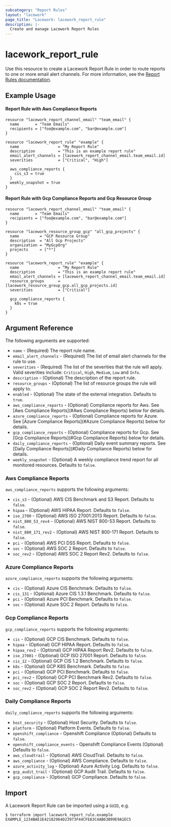 ```yaml
---
subcategory: "Report Rules"
layout: "lacework"
page_title: "Lacework: lacework_report_rule"
description: |-
  Create and manage Lacework Report Rules
---
```


# lacework\_report\_rule

Use this resource to create a Lacework Report Rule in order to route reports to one or more email alert channels.
For more information, see the [Report Rules documentation](https://docs.lacework.com/report-rules).

## Example Usage

#### Report Rule with Aws Compliance Reports
```hcl
resource "lacework_report_channel_email" "team_email" {
  name       = "Team Emails"
  recipients = ["foo@example.com", "bar@example.com"]
}

resource "lacework_report_rule" "example" {
  name                 = "My Report Rule"
  description          = "This is an example report rule"
  email_alert_channels = [lacework_report_channel_email.team_email.id]
  severities           = ["Critical", "High"]

  aws_compliance_reports {
    cis_s3 = true
  }
  weekly_snapshot = true
}
```

#### Report Rule with Gcp Compliance Reports and Gcp Resource Group
```hcl
resource "lacework_report_channel_email" "team_email" {
  name       = "Team Emails"
  recipients = ["foo@example.com", "bar@example.com"]
}

resource "lacework_resource_group_gcp" "all_gcp_projects" {
  name         = "GCP Resource Group"
  description  = "All Gcp Projects"
  organization = "MyGcpOrg"
  projects     = ["*"]
}

resource "lacework_report_rule" "example" {
  name                 = "My Report Rule"
  description          = "This is an example report rule"
  email_alert_channels = [lacework_report_channel_email.team_email.id]
  resource_groups      = [lacework_resource_group_gcp.all_gcp_projects.id]
  severities           = ["Critical"]

  gcp_compliance_reports {
    k8s = true
  }
}
```

## Argument Reference

The following arguments are supported:

* `name` - (Required) The report rule name.
* `email_alert_channels` - (Required) The list of email alert channels for the rule to use.
* `severities` - (Required) The list of the severities that the rule will apply. Valid severities include: 
  `Critical`, `High`, `Medium`, `Low` and `Info`.
* `description` - (Optional) The description of the report rule.
* `resource_groups` - (Optional) The list of resource groups the rule will apply to.
* `enabled` - (Optional) The state of the external integration. Defaults to `true`.
* `aws_compliance_reports` - (Optional) Compliance reports for Aws. See [Aws Compliance Reports](#Aws Compliance Reports) below for details.
* `azure_compliance_reports` - (Optional) Compliance reports for Azure. See [Azure Compliance Reports](#Azure Compliance Reports) below for details.
* `gcp_compliance_reports` - (Optional) Compliance reports for Gcp. See [Gcp Compliance Reports](#Gcp Compliance Reports) below for details.
* `daily_compliance_reports` - (Optional) Daily event summary reports. See [Daily Compliance Reports](#Daily Compliance Reports) below for details.
* `weekly_snapshot` - (Optional) A weekly compliance trend report for all monitored resources. Defaults to `false`.

### Aws Compliance Reports

`aws_compliance_reports` supports the following arguments:

* `cis_s3` - (Optional) AWS CIS Benchmark and S3 Report. Defaults to `false`.
* `hipaa` - (Optional) AWS HIPAA Report. Defaults to `false`.
* `iso_2700` - (Optional) AWS ISO 27001:2013 Report. Defaults to `false`.
* `nist_800_53_rev4` - (Optional) AWS NIST 800-53 Report. Defaults to `false`.
* `nist_800_171_rev2` - (Optional) AWS NIST 800-171 Report. Defaults to `false`.
* `pci` - (Optional) AWS PCI DSS Report. Defaults to `false`.
* `soc` - (Optional) AWS SOC 2 Report. Defaults to `false`.
* `soc_rev2` - (Optional) AWS SOC 2 Report Rev2. Defaults to `false`.

### Azure Compliance Reports

`azure_compliance_reports` supports the following arguments:

* `cis` - (Optional) Azure CIS Benchmark. Defaults to `false`.
* `cis_131` - (Optional) Azure CIS 1.3.1 Benchmark. Defaults to `false`.
* `pci` - (Optional) Azure PCI Benchmark. Defaults to `false`.
* `soc` - (Optional) Azure SOC 2 Report. Defaults to `false`.

### Gcp Compliance Reports

`gcp_compliance_reports` supports the following arguments:

* `cis` - (Optional) GCP CIS Benchmark. Defaults to `false`.
* `hipaa` - (Optional) GCP HIPAA Report. Defaults to `false`.
* `hipaa_rev2` - (Optional) GCP HIPAA Report Rev2. Defaults to `false`.
* `iso_27001` - (Optional) GCP ISO 27001 Report. Defaults to `false`.
* `cis_12` - (Optional) GCP CIS 1.2 Benchmark. Defaults to `false`.
* `k8s` - (Optional) GCP K8S Benchmark. Defaults to `false`.
* `pci` - (Optional) GCP PCI Benchmark. Defaults to `false`.
* `pci_rev2` - (Optional) GCP PCI Benchmark Rev2. Defaults to `false`.
* `soc` - (Optional) GCP SOC 2 Report. Defaults to `false`.
* `soc_rev2` - (Optional) GCP SOC 2 Report Rev2. Defaults to `false`.

### Daily Compliance Reports

`daily_compliance_reports` supports the following arguments:

* `host_security` - (Optional) Host Security. Defaults to `false`.
* `platform` - (Optional) Platform Events. Defaults to `false`.
* `openshift_compliance` - Openshift Compliance (Optional) Defaults to `false`.
* `openshift_compliance_events` - Openshift Compliance Events (Optional) Defaults to `false`.
* `aws_cloudtrail` - (Optional) AWS CloudTrail. Defaults to `false`.
* `aws_compliance` - (Optional) AWS Compliance. Defaults to `false`.
* `azure_activity_log` - (Optional) Azure Activity Log. Defaults to `false`.
* `gcp_audit_trail` - (Optional) GCP Audit Trail. Defaults to `false`.
* `gcp_compliance` - (Optional) GCP Compliance. Defaults to `false`.

## Import

A Lacework Report Rule can be imported using a `GUID`, e.g.

```
$ terraform import lacework_report_rule.example EXAMPLE_1234BAE1E42182964D23973F44CFEA3C4AB63B99E9A1EC5
```
